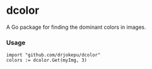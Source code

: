 # dcolor
A Go package for finding the dominant colors in images.

### Usage
    import "github.com/drjokepu/dcolor"
    colors := dcolor.Get(myImg, 3)